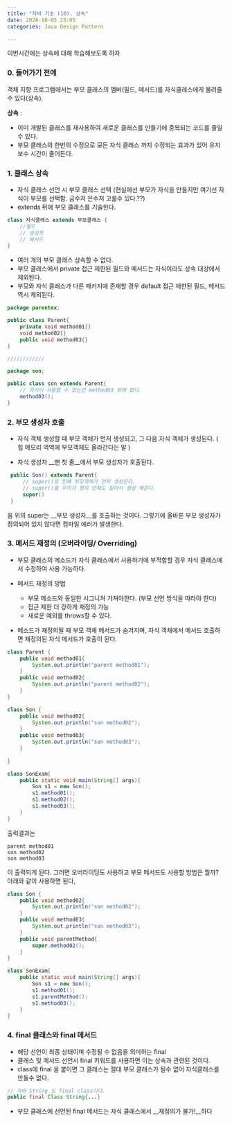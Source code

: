 ```yaml
---
title: "자바 기초 (10). 상속"
date: 2020-10-05 23:05
categories: Java Design Pattern

---
```


이번시간에는 상속에 대해 학습해보도록 하자

### 0. 들어가기 전에
객체 지향 프로그램에서는 부모 클래스의 멤버(필드, 메서드)를 자식클레스에게 물려줄수 있다(상속).  

__상속__ : 
- 이미 개발된 클래스를 재사용하여 새로운 클래스를 만들기에 중복되는 코드를 줄일수 있다. 
- 부모 클래스의 한번의 수정으로 모든 자식 클래스 까지 수정되는 효과가 있어 유지보수 시간이 줄어든다.

### 1. 클래스 상속
- 자식 클래스 선언 시 부모 클래스 선택 (현실에선 부모가 자식을 만들지만 여기선 자식이 부모를 선택함. 금수저 은수저 고를수 있다.??)
- extends 뒤에 부모 클래스를 기술한다.
```java
class 자식클래스 extends 부모클래스 {
	//필드
	// 생성자
	// 메서드
}
```
- 여러 개의 부모 클래스 상속할 수 없다.
- 부모 클래스에서 private 접근 제한된 필드와 메서드는 자식이라도 상속 대상에서 제외된다. 
- 부모와 자식 클래스가 다른 패키지에 존재할 경우 default 접근 제한된 필드, 메서드 역시 제외된다. 

```java
package parentex;

public class Parent{
	private void method01{}
	void method02{}
	public void method03{}
}

////////////

package son;

public class son extends Parent{
	// 자식이 사용할 수 있는건 method03 밖에 없다.
	method03();
}
```
### 2. 부모 생성자 호출
- 자식 객체 생성할 때 부모 객체가 먼저 생성되고, 그 다음 자식 객체가 생성된다. ( 힙 메모리 역역에 부모객체도 올라간다는 말 ) 

- 자식 생성자 __맨 첫 줄__에서 부모 생성자가 호출된다.
```java
 public Son() extends Parent{
	 // super()로 인해 부모객체가 먼저 생성된다.
	 // super()를 우리가 정의 안해도 알아서 생성 해준다.
	 super() 
 } 
```
음 위의 super는 __부모 생성자__를 호출하는 것이다. 그렇기에 올바른 부모 생성자가 정의되어 있지 않다면 컴파일 에러가 발생한다.

### 3. 메서드 재정의 (오버라이딩/  Overriding)

- 부모 클래스의 메소드가 자식 클래스에서 사용하기에 부적합할 경우 자식 클래스에서 수정하여 사용 가능하다.
- 메서드 재정의 방법
	- 부모 메소드와 동일한 시그니처 가져야한다. (부모 선언 방식을 따라야 한다)
	- 접근 제한 더 강하게 재정의 가능
	- 새로운 예외를 throws할 수 있다.

- 메소드가 재정의될 때 부모 객체 메서드가 숨겨지며, 자식 객체에서 메서드 호출하면 재정의된 자식 메서드가 호출이 된다.

```java
class Parent {
	public void method01{
		System.out.println("parent method01");
	}
	public void method02{
		System.out.println("parent method02");
	}
}

class Son {
	public void method02{
		System.out.println("son method02");
	}
	public void method03{
		System.out.println("son method03");
	}
	
}

class SonExam{
	public static void main(String[] args){
		Son s1 = new Son();
		s1.method01();
		s1.method02();
		s1.method03();
	}
}
```
출력결과는 
```
parent method01
son method02
son method03
```
이 출력되게 된다.
그러면 오버라이딩도 사용하고 부모 메서드도 사용할 방법은 뭘까? 아래와 같이 사용하면 된다,

```java
class Son {
	public void method02{
		System.out.println("son method02");
	}
	public void method03{
		System.out.println("son method03");
	}
	public void parentMethod{
		super.method02();
	}
}

class SonExam{
	public static void main(String[] args){
		Son s1 = new Son();
		s1.method01();
		s1.parentMethod();
		s1.method03();
	}
}
```




### 4. final 클래스와 final 메서드
- 해당 선언이 최종 상태이며 수정될 수 없음을 의미하는 final
- 클래스 및 메서드 선언시 final 키워드를 사용하면 이는 상속과 관련된 것이다.
- class에 final 을 붙이면 그 클래스는 절대 부모 클래스가 될수 없어 자식클래스를 만들수 없다.
```java
// 자바 String 도 final class이다.
public final Class String{...}
```
- 부모 클래스에 선언된 final 메서드는 자식 클래스에서 __재정의가 불가!__하다
